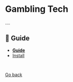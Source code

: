 Gambling Tech
=============

....

## :book: Guide

* **[Guide](./README.md)**
* [Install](./install.md)

<br>

[Go back](https://github.com/nepster-web/gambling-tech)